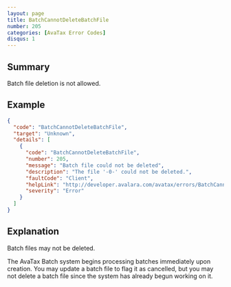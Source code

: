 ```yaml
---
layout: page
title: BatchCannotDeleteBatchFile
number: 205
categories: [AvaTax Error Codes]
disqus: 1
---
```


## Summary

Batch file deletion is not allowed.

## Example

```json
{
  "code": "BatchCannotDeleteBatchFile",
  "target": "Unknown",
  "details": [
    {
      "code": "BatchCannotDeleteBatchFile",
      "number": 205,
      "message": "Batch file could not be deleted",
      "description": "The file '-0-' could not be deleted.",
      "faultCode": "Client",
      "helpLink": "http://developer.avalara.com/avatax/errors/BatchCannotDeleteBatchFile",
      "severity": "Error"
    }
  ]
}
```

## Explanation

Batch files may not be deleted.

The AvaTax Batch system begins processing batches immediately upon creation.  You may update a batch file to flag it as cancelled, but you may not delete a batch file since the system has already begun working on it.
